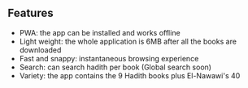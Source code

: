 ## Features
- PWA: the app can be installed and works offline
- Light weight: the whole application is 6MB after all the books are downloaded
- Fast and snappy: instantaneous browsing experience
- Search: can search hadith per book (Global search soon)
- Variety: the app contains the 9 Hadith books plus El-Nawawi's 40 
